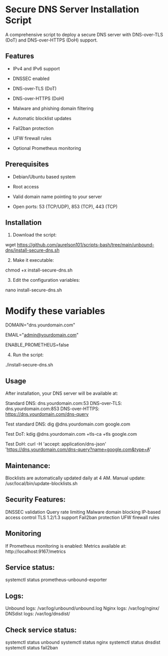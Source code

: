 
# Secure DNS Server Installation Script

  

A comprehensive script to deploy a secure DNS server with DNS-over-TLS (DoT) and DNS-over-HTTPS (DoH) support.

  

## Features

  

- IPv4 and IPv6 support

- DNSSEC enabled

- DNS-over-TLS (DoT)

- DNS-over-HTTPS (DoH)

- Malware and phishing domain filtering

- Automatic blocklist updates

- Fail2ban protection

- UFW firewall rules

- Optional Prometheus monitoring

  

## Prerequisites

  

- Debian/Ubuntu based system

- Root access

- Valid domain name pointing to your server

- Open ports: 53 (TCP/UDP), 853 (TCP), 443 (TCP)

  

## Installation

  

1. Download the script:

  

wget https://github.com/aurelson101/scripts-bash/tree/main/unbound-dns/install-secure-dns.sh

  

2. Make it executable:

chmod +x install-secure-dns.sh

  

3. Edit the configuration variables:

  

nano install-secure-dns.sh

  

# Modify these variables

DOMAIN="dns.yourdomain.com"

EMAIL="admin@yourdomain.com"

ENABLE_PROMETHEUS=false

  

4. Run the script:

./install-secure-dns.sh

  

## Usage

After installation, your DNS server will be available at:

Standard DNS: dns.yourdomain.com:53
DNS-over-TLS: dns.yourdomain.com:853
DNS-over-HTTPS: https://dns.yourdomain.com/dns-query

  

Test standard DNS:
dig @dns.yourdomain.com google.com

Test DoT:
kdig @dns.yourdomain.com +tls-ca +tls google.com

Test DoH:
curl -H 'accept: application/dns-json' 'https://dns.yourdomain.com/dns-query?name=google.com&type=A'

## Maintenance:

Blocklists are automatically updated daily at 4 AM. Manual update:
/usr/local/bin/update-blocklists.sh

## Security Features:

DNSSEC validation
Query rate limiting
Malware domain blocking
IP-based access control
TLS 1.2/1.3 support
Fail2ban protection
UFW firewall rules

## Monitoring

If Prometheus monitoring is enabled:
Metrics available at: http://localhost:9167/metrics

## Service status:

systemctl status prometheus-unbound-exporter

## Logs:

Unbound logs: /var/log/unbound/unbound.log
Nginx logs: /var/log/nginx/
DNSdist logs: /var/log/dnsdist/

## Check service status:

systemctl status unbound
systemctl status nginx
systemctl status dnsdist
systemctl status fail2ban